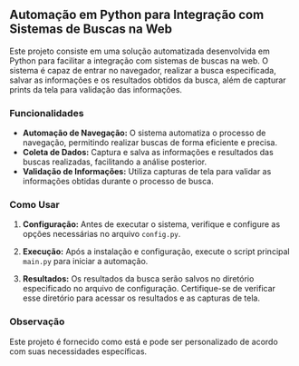 ## Automação em Python para Integração com Sistemas de Buscas na Web

Este projeto consiste em uma solução automatizada desenvolvida em Python para facilitar a integração com sistemas de buscas na web. O sistema é capaz de entrar no navegador, realizar a busca especificada, salvar as informações e os resultados obtidos da busca, além de capturar prints da tela para validação das informações.

### Funcionalidades
- **Automação de Navegação:** O sistema automatiza o processo de navegação, permitindo realizar buscas de forma eficiente e precisa.
- **Coleta de Dados:** Captura e salva as informações e resultados das buscas realizadas, facilitando a análise posterior.
- **Validação de Informações:** Utiliza capturas de tela para validar as informações obtidas durante o processo de busca.

### Como Usar
1. **Configuração:** Antes de executar o sistema, verifique e configure as opções necessárias no arquivo `config.py`.

2. **Execução:** Após a instalação e configuração, execute o script principal `main.py` para iniciar a automação.

3. **Resultados:** Os resultados da busca serão salvos no diretório especificado no arquivo de configuração. Certifique-se de verificar esse diretório para acessar os resultados e as capturas de tela.

### Observação
Este projeto é fornecido como está e pode ser personalizado de acordo com suas necessidades específicas.
